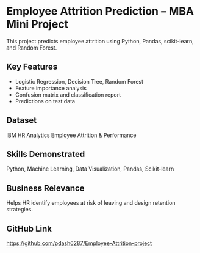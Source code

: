 # Employee Attrition Prediction – MBA Mini Project

This project predicts employee attrition using Python, Pandas, scikit-learn, and Random Forest.

## Key Features
- Logistic Regression, Decision Tree, Random Forest
- Feature importance analysis
- Confusion matrix and classification report
- Predictions on test data

## Dataset
IBM HR Analytics Employee Attrition & Performance

## Skills Demonstrated
Python, Machine Learning, Data Visualization, Pandas, Scikit-learn

## Business Relevance
Helps HR identify employees at risk of leaving and design retention strategies.

## GitHub Link
https://github.com/pdash6287/Employee-Attrition-project
